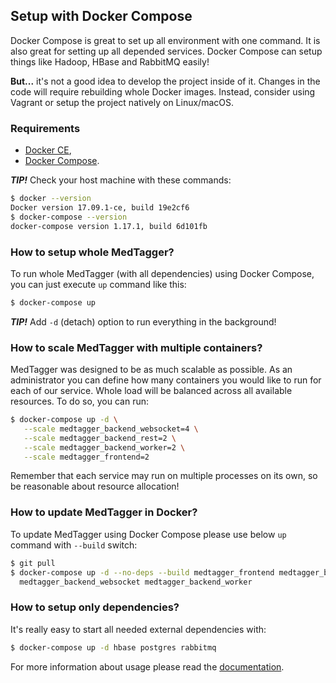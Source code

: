 Setup with Docker Compose
-------------------------

Docker Compose is great to set up all environment with one command. It is also great
 for setting up all depended services. Docker Compose can setup things like Hadoop,
 HBase and RabbitMQ easily!

**But...** it's not a good idea to develop the project inside of it. Changes in the
 code will require rebuilding whole Docker images. Instead, consider using Vagrant
 or setup the project natively on Linux/macOS.

### Requirements

 - [Docker CE](https://www.docker.com/community-edition),
 - [Docker Compose](https://docs.docker.com/compose/install/).

_**TIP!**_ Check your host machine with these commands:

```bash
$ docker --version
Docker version 17.09.1-ce, build 19e2cf6
$ docker-compose --version
docker-compose version 1.17.1, build 6d101fb
```

### How to setup whole MedTagger?

To run whole MedTagger (with all dependencies) using Docker Compose, you can just execute `up` command like this:

```bash
$ docker-compose up
```

_**TIP!**_ Add `-d` (detach) option to run everything in the background!

### How to scale MedTagger with multiple containers?

MedTagger was designed to be as much scalable as possible. As an administrator you can define how many
 containers you would like to run for each of our service. Whole load will be balanced across all
 available resources. To do so, you can run:

```bash
$ docker-compose up -d \
   --scale medtagger_backend_websocket=4 \
   --scale medtagger_backend_rest=2 \
   --scale medtagger_backend_worker=2 \
   --scale medtagger_frontend=2
```

Remember that each service may run on multiple processes on its own, so be reasonable about
 resource allocation!

### How to update MedTagger in Docker?

To update MedTagger using Docker Compose please use below `up` command with `--build` switch:

```bash
$ git pull
$ docker-compose up -d --no-deps --build medtagger_frontend medtagger_backend_rest \
  medtagger_backend_websocket medtagger_backend_worker
```

### How to setup only dependencies?

It's really easy to start all needed external dependencies with:

```bash
$ docker-compose up -d hbase postgres rabbitmq
```

For more information about usage please read the [documentation](https://docs.docker.com/compose/).
